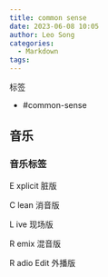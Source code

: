 ```yaml
---
title: common sense
date: 2023-06-08 10:05
author: Leo Song
categories:
  - Markdown
tags:
---
```


标签

- #common-sense 

## 音乐

### 音乐标签

E xplicit 脏版

C lean 消音版

L ive 现场版

R emix 混音版

R adio Edit 外播版